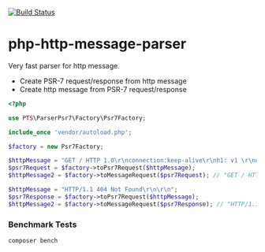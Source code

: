 [![Build Status](https://app.travis-ci.com/alexpts/php-http-message-parser.svg?branch=main)](https://app.travis-ci.com/alexpts/php-http-message-parser)

# php-http-message-parser


Very fast parser for http message.

- Create PSR-7 request/response from http message
- Create http message from PSR-7 request/response

```php
<?php

use PTS\ParserPsr7\Factory\Psr7Factory;

include_once 'vendor/autoload.php';

$factory = new Psr7Factory;

$httpMessage = "GET / HTTP 1.0\r\nconnection:keep-alive\r\nh1: v1 \r\nuser: 1\r\n\r\n";
$psr7Request = $factory->toPsr7Request($httpMessage);
$httpMessage2 = $factory->toMessageRequest($psr7Request); // "GET / HTTP 1.0\r\nconnection:keep-alive\r\nh1:v1\r\nuser:1\r\n\r\n"

$httpMessage = "HTTP/1.1 404 Not Found\r\n\r\n";
$psr7Response = $factory->toPsr7Request($httpMessage);
$httpMessage2 = $factory->toMessageRequest($psr7Response); // "HTTP/1.1 404 Not Found\r\n\r\n"

```


### Benchmark Tests

`composer bench`
